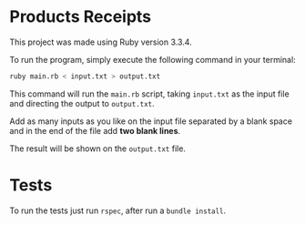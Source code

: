 # Products Receipts

This project was made using Ruby version 3.3.4.

To run the program, simply execute the following command in your terminal:

```sh
ruby main.rb < input.txt > output.txt
```

This command will run the `main.rb` script, taking `input.txt` as the input file and directing the output to `output.txt`.

Add as many inputs as you like on the input file separated by a blank space and in the end of the file add **two blank lines**.

The result will be shown on the `output.txt` file.

# Tests

To run the tests just run `rspec`, after run a `bundle install`.

